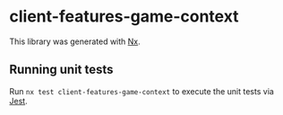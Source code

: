 # client-features-game-context

This library was generated with [Nx](https://nx.dev).

## Running unit tests

Run `nx test client-features-game-context` to execute the unit tests via [Jest](https://jestjs.io).
